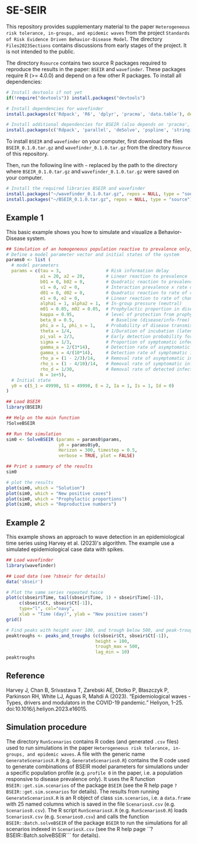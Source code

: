 # SE-SEIR

This repository provides supplementary material to the paper ``Heterogeneous risk tolerance, in-groups, and epidemic waves``
from the project ``Standards of Risk Evidence Driven Behavior-Disease Model``. The directory ``Files2023Sections`` contains discussions from early stages of the project. It is not intended to the public.

The directory ``Rsource`` contains two source R packages required to reproduce the results in the paper: ``BSEIR`` and ``wavefinder``.
These packages require R (>= 4.0.0) and depend on a few other R packages. To install all dependencies:

``` r
# Install devtools if not yet
if(!require("devtools")) install.packages("devtools")

# Install dependencies for wavefinder
install.packages(c('Rdpack', 'R6', 'dplyr', 'pracma', 'data.table'), dependencies = TRUE)

# Install additional dependencies for BSEIR (also depends on 'pracma', 'data.table', and 'wavefinder')
install.packages(c('Rdpack', 'parallel', 'deSolve', 'pspline', 'stringi'), dependencies = TRUE)
```

To install ``BSEIR`` and ``wavefinder`` on your computer, first download the files ``BSEIR_0.1.0.tar.gz`` and ``wavefinder_0.1.0.tar.gz`` from the directory ``Rsource`` of this repository.

Then, run the following line with ``~`` replaced by the path to the directory where ``BSEIR_0.1.0.tar.gz`` and ``wavefinder_0.1.0.tar.gz`` were saved on your computer.

``` r
# Install the required libraries BSEIR and wavefinder
install.packages("~/wavefinder_0.1.0.tar.gz", repos = NULL, type = "source")
install.packages("~/BSEIR_0.1.0.tar.gz", repos = NULL, type = "source")
```

## Example 1
This basic example shows you how to simulate and visualize a Behavior-Disease system.

``` r
## Simulation of an homogeneous population reactive to prevalence only, with neutral in-group pressure, and 95% protection by prophylactic behavior.
# Define a model parameter vector and initial states of the system
params0 <- list (
  # model parameters
  params = c(tau = 3,                 # Risk information delay
             a1 = 20, a2 = 20,        # Linear reaction to prevalence
             b01 = 0, b02 = 0,        # Quadratic reaction to prevalence
             v1 = 0, v2 = 0,          # Interaction prevalence x rate of change
             d01 = 0, d02 = 0,        # Quadratic reaction to rate of change
             e1 = 0, e2 = 0,          # Linear reaction to rate of change
             alpha1 = 1, alpha2 = 1,  # In-group pressure (neutral)
             m01 = 0.05, m02 = 0.05,  # Prophylactic proportion in disease/info-free conditions
             kappa = 0.95,            # level of protection from prophylactic behavior
             beta_0 = 0.5,              # Baseline (disease/info-free) transmission rate
             phi_a = 1, phi_s = 1,    # Probability of disease transmission by asymptomatic/syptomatic infectives
             theta = 1/4,             # 1/Duration of incubation (latent) period
             pi_val = 2/3,            # Early detection probability for exposed individuals
             sigma = 1/3,             # Proportion of symptomatic infectious
             gamma_a = 2/(3*14),      # Detection rate of asymptomatic infectives
             gamma_s = 4/(10*14),     # Detection rate of symptomatic infectives
             rho_a = (1 - 2/3)/14,    # Removal rate of asymptomatic infectious
             rho_s = (1 - 4/10)/14,   # Removal rate of symptomatic infectious,
             rho_d = 1/30,            # Removal rate of detected infectious
             N = 1e+5),
  # Initial state
  y0 = c(S_1 = 49998, S1 = 49998, E = 2, Ia = 1, Is = 1, Id = 0)
)

## Load BSEIR
library(BSEIR)

## Help on the main function
?SolveBSEIR

## Run the simulation
sim0 <- SolveBSEIR (params = params0$params,
                    y0 = params0$y0,
                    Horizon = 300, timestep = 0.5,
                    verbose = TRUE, plot = FALSE)

## Print a summary of the results
sim0

# plot the results
plot(sim0, which = "Solution")
plot(sim0, which = "New positive cases")
plot(sim0, which = "Prophylactic proportions")
plot(sim0, which = "Reproductive numbers")
```

## Example 2
This example shows an approach to wave detection in an epidemiological time series using Harvey et al. (2023)'s algorithm.
The example use a simulated epidemiological case data with spikes.  

``` r
## Load wavefinder
library(wavefinder)

## Load data (see ?sbseir for details)
data('sbseir')

# Plot the same series repeated twice
plot(c(sbseir$Time, tail(sbseir$Time, 1) + sbseir$Time[-1]),
     c(sbseir$Ct, sbseir$Ct[-1]),
     type="l", col="navy",
     xlab = "Time (day)", ylab = "New positive cases")
grid()

# Find peaks with height over 100, and trough below 500, and peak-trough distance above 10 steps
peaktroughs <- peaks_and_troughs (c(sbseir$Ct, sbseir$Ct[-1]),
                                  height = 100,
                                  trough_max = 500,
                                  lag_min = 10)
peaktroughs
```

## Reference
Harvey J, Chan B, Srivastava T, Zarebski AE, Dłotko P, Błaszczyk P, Parkinson RH, White LJ, Aguas R, Mahdi A (2023). “Epidemiological waves - Types, drivers and modulators in the COVID-19 pandemic.” Heliyon, 1–25. doi:10.1016/j.heliyon.2023.e16015.

## Simulation procedure
The directory ``RunScenarios`` contains R codes (and generated ``.csv`` files) used to run simulations in the paper ``Heterogeneous risk tolerance, in-groups, and epidemic waves``. A file with the generic name ``GenerateScenariosX.R`` (e.g. ``GenerateScenarios0.R``) contains the R code used to generate combinations of BSEIR model parameters for simulations under a specific population profile (e.g. ``profile 0`` in the paper, i.e. a population responsive to disease prevalence only). It uses the R function ``BSEIR::get.sim.scenarios`` of the package ``BSEIR`` (see the R help page ``?BSEIR::get.sim.scenarios`` for details). The results from running ``GenerateScenariosX.R`` is an R object of class ``sim.scenarios``, i.e. a ``data.frame`` with 25 named columns which is saved in the file ``ScenariosX.csv`` (e.g. ``Scenarios0.csv``). The R script ``RunScenariosX.R`` (e.g. ``RunScenarios0.R``) loads ``ScenariosX.csv`` (e.g. ``Scenarios0.csv``) and calls the function ``BSEIR::Batch.solveBSEIR`` of the package ``BSEIR`` to run the simulations for all scenarios indexed in ``ScenariosX.csv`` (see the R help page ``?BSEIR::Batch.solveBSEIR``` for details).




